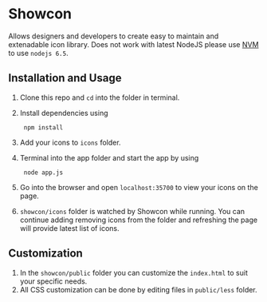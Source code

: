 # Showcon

Allows designers and developers to create easy to maintain and extenadable icon library. Does not work with latest NodeJS please use [NVM](https://github.com/creationix/nvm) to use `nodejs 6.5`. 

## Installation and Usage

1. Clone this repo and `cd` into the folder in terminal.
2. Install dependencies using
	
		npm install

3. Add your icons to `icons` folder.
4. Terminal into the app folder and start the app by using

		node app.js

5. Go into the browser and open `localhost:35700` to view your icons on the page.
6. `showcon/icons` folder is watched by Showcon while running. You can continue adding removing icons from the folder and refreshing the page will provide latest list of icons. 

## Customization

1. In the `showcon/public` folder you can customize the `index.html` to suit your specific needs.
2. All CSS customization can be done by editing files in `public/less` folder.